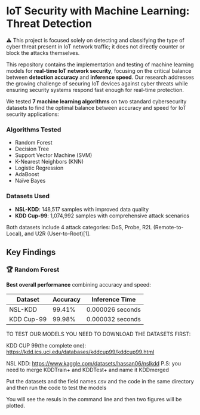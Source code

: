 # IoT Security with Machine Learning: Threat Detection

⚠️ This project is focused solely on detecting and classifying the type of cyber threat present in IoT network traffic; it does not directly counter or block the attacks themselves.

This repository contains the implementation and testing of machine learning models for **real-time IoT network security**, focusing on the critical balance between **detection accuracy** and **inference speed**. Our research addresses the growing challenge of securing IoT devices against cyber threats while ensuring security systems respond fast enough for real-time protection.

We tested **7 machine learning algorithms** on two standard cybersecurity datasets to find the optimal balance between accuracy and speed for IoT security applications:

### Algorithms Tested
- Random Forest
- Decision Tree  
- Support Vector Machine (SVM)
- K-Nearest Neighbors (KNN)
- Logistic Regression
- AdaBoost
- Naïve Bayes

### Datasets Used
- **NSL-KDD**: 148,517 samples with improved data quality
- **KDD Cup-99**: 1,074,992 samples with comprehensive attack scenarios

Both datasets include 4 attack categories: DoS, Probe, R2L (Remote-to-Local), and U2R (User-to-Root)[1].

## Key Findings

### 🏆 Random Forest
**Best overall performance** combining accuracy and speed:

| Dataset | Accuracy | Inference Time |
|---------|----------|----------------|
| NSL-KDD | 99.41% | 0.000026 seconds |
| KDD Cup-99 | 99.98% | 0.000032 seconds |

TO TEST OUR MODELS YOU NEED TO DOWNLOAD THE DATASETS FIRST:

KDD CUP 99(the complete one): https://kdd.ics.uci.edu/databases/kddcup99/kddcup99.html

NSL KDD: https://www.kaggle.com/datasets/hassan06/nslkdd
P.S: you need to merge KDDTrain+ and KDDTest+ and name it KDDmerged

Put the datasets and the field names.csv and the code in the same directory and then run the code to test the models

You will see the resuls in the command line and then two figures will be plotted.
